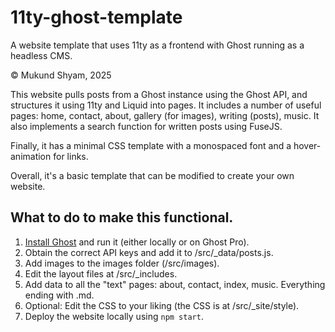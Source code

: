 # 11ty-ghost-template
A website template that uses 11ty as a frontend with Ghost running as a headless CMS. 

© Mukund Shyam, 2025

This website pulls posts from a Ghost instance using the Ghost API, and structures it using 11ty and Liquid into pages. 
It includes a number of useful pages: home, contact, about, gallery (for images), writing (posts), music. 
It also implements a search function for written posts using FuseJS. 

Finally, it has a minimal CSS template with a monospaced font and a hover-animation for links. 

Overall, it's a basic template that can be modified to create your own website. 

## What to do to make this functional. 

1. [Install Ghost]([url](https://ghost.org/docs/install/)) and run it (either locally or on Ghost Pro).
2. Obtain the correct API keys and add it to /src/_data/posts.js.
3. Add images to the images folder (/src/images).
5. Edit the layout files at /src/_includes.
4. Add data to all the "text" pages: about, contact, index, music. Everything ending with .md.
6. Optional: Edit the CSS to your liking (the CSS is at /src/_site/style).
7. Deploy the website locally using `npm start`.
